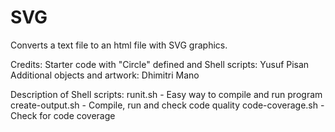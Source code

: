 # SVG

Converts a text file to an html file with SVG graphics.

Credits:
Starter code with "Circle" defined and Shell scripts: Yusuf Pisan
Additional objects and artwork: Dhimitri Mano

Description of Shell scripts:
runit.sh - Easy way to compile and run program
create-output.sh - Compile, run and check code quality
code-coverage.sh - Check for code coverage
